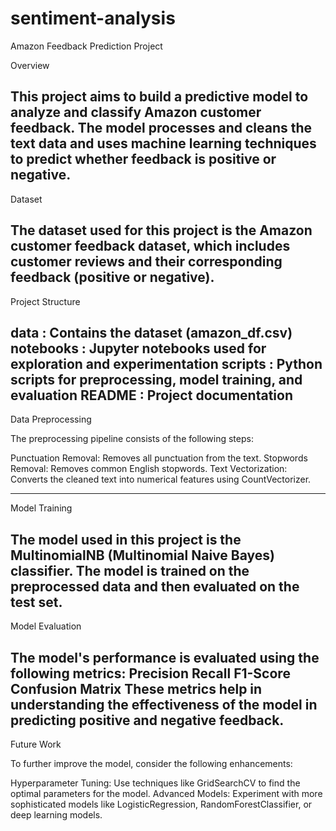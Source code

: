 # sentiment-analysis
Amazon Feedback Prediction Project

Overview

This project aims to build a predictive model to analyze and classify Amazon customer feedback. The model processes and cleans the text data and uses machine learning techniques to predict whether feedback is positive or negative.
--------------------------------
Dataset

The dataset used for this project is the Amazon customer feedback dataset, which includes customer reviews and their corresponding feedback (positive or negative).
--------------------------------
Project Structure

data : Contains the dataset (amazon_df.csv)
notebooks  : Jupyter notebooks used for exploration and experimentation
scripts   : Python scripts for preprocessing, model training, and evaluation
README   : Project documentation
--------------------------------
Data Preprocessing

The preprocessing pipeline consists of the following steps:

Punctuation Removal:  Removes all punctuation from the text.
Stopwords Removal:  Removes common English stopwords.
Text Vectorization:    Converts the cleaned text into numerical features using 				               CountVectorizer.

--------------------------------
Model Training

The model used in this project is the MultinomialNB (Multinomial Naive Bayes) classifier. The model is trained on the preprocessed data and then evaluated on the test set.
--------------------------------
Model Evaluation

The model's performance is evaluated using the following metrics:
Precision
Recall
F1-Score
Confusion Matrix
These metrics help in understanding the effectiveness of the model in predicting positive and negative feedback.
--------------------------------


Future Work

To further improve the model, consider the following enhancements:

Hyperparameter Tuning: Use techniques like GridSearchCV to find the optimal parameters for the model.
Advanced Models: Experiment with more sophisticated models like LogisticRegression, RandomForestClassifier, or deep learning models.


